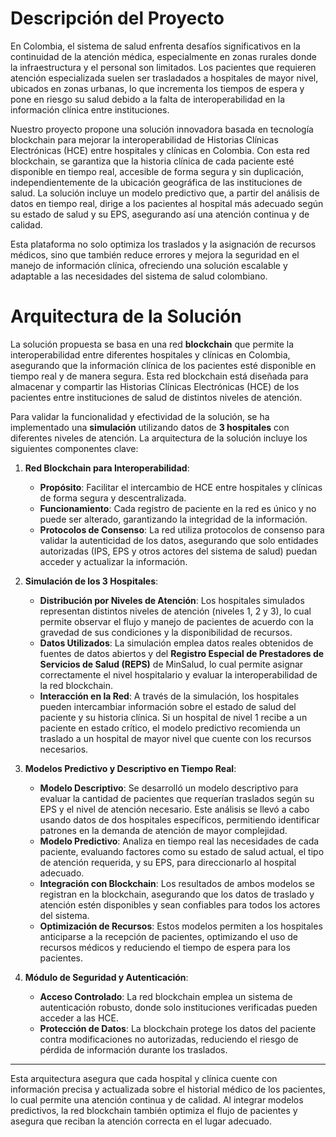 # Descripción del Proyecto
 
En Colombia, el sistema de salud enfrenta desafíos significativos en la continuidad de la atención médica, especialmente en zonas rurales donde la infraestructura y el personal son limitados. Los pacientes que requieren atención especializada suelen ser trasladados a hospitales de mayor nivel, ubicados en zonas urbanas, lo que incrementa los tiempos de espera y pone en riesgo su salud debido a la falta de interoperabilidad en la información clínica entre instituciones.

Nuestro proyecto propone una solución innovadora basada en tecnología blockchain para mejorar la interoperabilidad de Historias Clínicas Electrónicas (HCE) entre hospitales y clínicas en Colombia. Con esta red blockchain, se garantiza que la historia clínica de cada paciente esté disponible en tiempo real, accesible de forma segura y sin duplicación, independientemente de la ubicación geográfica de las instituciones de salud. La solución incluye un modelo predictivo que, a partir del análisis de datos en tiempo real, dirige a los pacientes al hospital más adecuado según su estado de salud y su EPS, asegurando así una atención continua y de calidad.

Esta plataforma no solo optimiza los traslados y la asignación de recursos médicos, sino que también reduce errores y mejora la seguridad en el manejo de información clínica, ofreciendo una solución escalable y adaptable a las necesidades del sistema de salud colombiano.

# Arquitectura de la Solución

La solución propuesta se basa en una red **blockchain** que permite la interoperabilidad entre diferentes hospitales y clínicas en Colombia, asegurando que la información clínica de los pacientes esté disponible en tiempo real y de manera segura. Esta red blockchain está diseñada para almacenar y compartir las Historias Clínicas Electrónicas (HCE) de los pacientes entre instituciones de salud de distintos niveles de atención.

Para validar la funcionalidad y efectividad de la solución, se ha implementado una **simulación** utilizando datos de **3 hospitales** con diferentes niveles de atención. La arquitectura de la solución incluye los siguientes componentes clave:

1. **Red Blockchain para Interoperabilidad**:
   - **Propósito**: Facilitar el intercambio de HCE entre hospitales y clínicas de forma segura y descentralizada.
   - **Funcionamiento**: Cada registro de paciente en la red es único y no puede ser alterado, garantizando la integridad de la información.
   - **Protocolos de Consenso**: La red utiliza protocolos de consenso para validar la autenticidad de los datos, asegurando que solo entidades autorizadas (IPS, EPS y otros actores del sistema de salud) puedan acceder y actualizar la información.

2. **Simulación de los 3 Hospitales**:
   - **Distribución por Niveles de Atención**: Los hospitales simulados representan distintos niveles de atención (niveles 1, 2 y 3), lo cual permite observar el flujo y manejo de pacientes de acuerdo con la gravedad de sus condiciones y la disponibilidad de recursos.
   - **Datos Utilizados**: La simulación emplea datos reales obtenidos de fuentes de datos abiertos y del **Registro Especial de Prestadores de Servicios de Salud (REPS)** de MinSalud, lo cual permite asignar correctamente el nivel hospitalario y evaluar la interoperabilidad de la red blockchain.
   - **Interacción en la Red**: A través de la simulación, los hospitales pueden intercambiar información sobre el estado de salud del paciente y su historia clínica. Si un hospital de nivel 1 recibe a un paciente en estado crítico, el modelo predictivo recomienda un traslado a un hospital de mayor nivel que cuente con los recursos necesarios.

3. **Modelos Predictivo y Descriptivo en Tiempo Real**:
   - **Modelo Descriptivo**: Se desarrolló un modelo descriptivo para evaluar la cantidad de pacientes que requerían traslados según su EPS y el nivel de atención necesario. Este análisis se llevó a cabo usando datos de dos hospitales específicos, permitiendo identificar patrones en la demanda de atención de mayor complejidad.
   - **Modelo Predictivo**: Analiza en tiempo real las necesidades de cada paciente, evaluando factores como su estado de salud actual, el tipo de atención requerida, y su EPS, para direccionarlo al hospital adecuado.
   - **Integración con Blockchain**: Los resultados de ambos modelos se registran en la blockchain, asegurando que los datos de traslado y atención estén disponibles y sean confiables para todos los actores del sistema.
   - **Optimización de Recursos**: Estos modelos permiten a los hospitales anticiparse a la recepción de pacientes, optimizando el uso de recursos médicos y reduciendo el tiempo de espera para los pacientes.


4. **Módulo de Seguridad y Autenticación**:
   - **Acceso Controlado**: La red blockchain emplea un sistema de autenticación robusto, donde solo instituciones verificadas pueden acceder a las HCE.
   - **Protección de Datos**: La blockchain protege los datos del paciente contra modificaciones no autorizadas, reduciendo el riesgo de pérdida de información durante los traslados.

---

Esta arquitectura asegura que cada hospital y clínica cuente con información precisa y actualizada sobre el historial médico de los pacientes, lo cual permite una atención continua y de calidad. Al integrar modelos predictivos, la red blockchain también optimiza el flujo de pacientes y asegura que reciban la atención correcta en el lugar adecuado.

